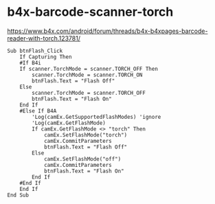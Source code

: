 # b4x-barcode-scanner-torch
https://www.b4x.com/android/forum/threads/b4x-b4xpages-barcode-reader-with-torch.123781/

```
Sub btnFlash_Click
	If Capturing Then
	#If B4i
	If scanner.TorchMode = scanner.TORCH_OFF Then
		scanner.TorchMode = scanner.TORCH_ON
		btnFlash.Text = "Flash Off"
	Else
		scanner.TorchMode = scanner.TORCH_OFF
		btnFlash.Text = "Flash On"
	End If	
	#Else If B4A		
		'Log(camEx.GetSupportedFlashModes) 'ignore	
		'Log(camEx.GetFlashMode)
		If camEx.GetFlashMode <> "torch" Then
			camEx.SetFlashMode("torch")
			camEx.CommitParameters
			btnFlash.Text = "Flash Off"
		Else
			camEx.SetFlashMode("off")
			camEx.CommitParameters
			btnFlash.Text = "Flash On"
		End If	
	#End If
	End If
End Sub
```
